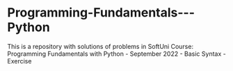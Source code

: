 # Programming-Fundamentals---Python
This is a repository with solutions of problems in SoftUni Course: Programming Fundamentals with Python - September 2022 - Basic Syntax - Exercise
